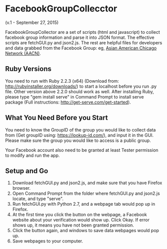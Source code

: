 FacebookGroupCollecctor
=====================================
(v.1 - September 27, 2015)

FacebookGroupCollector are a set of scripts (html and javascript) to collect facebook group information and parse it into JSON format. The effective scripts are fetchGUI.py and json2.js. The rest are helpful files for developers and data grabbed from the Facebook Group: eg, [Asian American Chicago Network (AACN)](https://www.facebook.com/groups/asianamericanchicagonetwork/).

Ruby Versions
---------------
You need to run with Ruby 2.2.3 (x64) (Download from: http://rubyinstaller.org/downloads/) to start a localhost before you run .py file. Other version above 2.2.0 should work as well. After installing Ruby, please type "gem install serve" in Command Prompt to install serve package (Full instructions: http://get-serve.com/get-started).

What You Need Before you Start
-------------------------------
You need to know the GroupID of the group you would like to collect data from (Get groupID using: https://lookup-id.com/), and input it in the GUI. Please make sure the group you would like to access is a public group.

Your Facebook account also need to be granted at least Tester permission to modify and run the app.

Setup and Go
-------------
1. Download fetchGUI.py and json2.js, and make sure that you have Firefox browser.
2. Open Command Prompt from the folder where fetchGUI.py and json2.js locate, and type "serve".
3. Run fetchGUI.py with Python 2.7, and a webpage tab would pop up in Firefox.
4. At the first time you click the button on the webpage, a Facebook website about your verification would show up. Click Okay. If error shows up, it means you have not been granted permission.
5. Click the button again, and windows to save data webpages would pop up.
6. Save webpages to your computer.

